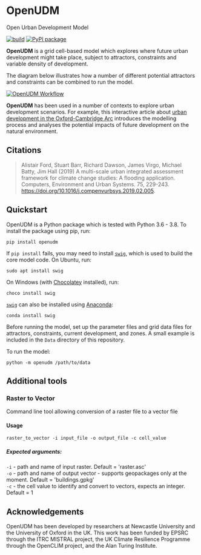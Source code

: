 # OpenUDM

Open Urban Development Model

[![build](https://github.com/geospatialncl/OpenUDM/workflows/build/badge.svg)](https://github.com/geospatialncl/OpenUDM/actions)
[![PyPI package](https://img.shields.io/pypi/v/openudm.svg)](https://pypi.python.org/pypi/openudm)

**OpenUDM** is a grid cell-based model which explores where future urban
development might take place, subject to attractors, constraints and variable
density of development.

The diagram below illustrates how a number of different potential attractors
and constraints can be combined to run the model.

[![OpenUDM Workflow](https://github.com/OpenCLIM/workflow-diagrams/raw/90b5aa935757742bf204862d574823e366536b76/udm/openclim-udm-workflow.png)](https://github.com/OpenCLIM/workflow-diagrams/raw/90b5aa935757742bf204862d574823e366536b76/udm/openclim-udm-workflow.png)

**OpenUDM** has been used in a number of contexts to explore urban development
scenarios. For example, this interactive article about
[urban development in the Oxford-Cambridge Arc](https://nismod.github.io/arc-udm-vis/)
introduces the modelling process and analyses the potential impacts of future
development on the natural environment.


## Citations

> Alistair Ford, Stuart Barr, Richard Dawson, James Virgo, Michael Batty, Jim
> Hall (2019) A multi-scale urban integrated assessment framework for climate
> change studies: A flooding application. Computers, Environment and Urban
> Systems. 75, 229-243. https://doi.org/10.1016/j.compenvurbsys.2019.02.005.


## Quickstart

OpenUDM is a Python package which is tested with Python 3.6 - 3.8. To
install the package using pip, run:

    pip install openudm

If `pip install` fails, you may need to install [`swig`](http://swig.org/),
which is used to build the core model code. On Ubuntu, run:

    sudo apt install swig

On Windows (with [Chocolatey](https://chocolatey.org) installed), run:

    choco install swig
   
[`swig`](http://swig.org/) can also be installed using [Anaconda](https://www.anaconda.com/):

    conda install swig

Before running the model, set up the parameter files and grid data files for
attractors, constraints, current development, and zones. A small example is
included in the `Data` directory of this repository.

To run the model:

    python -m openudm /path/to/data

##  Additional tools

### Raster to Vector
Command line tool allowing conversion of a raster file to a vector file

#### Usage 
`raster_to_vector -i input_file -o output_file -c cell_value`

##### Expected arguments:
`-i` - path and name of input raster. Default = 'raster.asc'  
`-o` - path and name of output vector - supports geopackages only at the moment. Default = 'buildings.gpkg'  
`-c` - the cell value to identify and convert to vectors, expects an integer. Default = 1

## Acknowledgements

OpenUDM has been developed by researchers at Newcastle University and the
University of Oxford in the UK. This work has been funded by EPSRC through the
ITRC MISTRAL project, the UK Climate Resilience Programme through the OpenCLIM
project, and the Alan Turing Institute.
